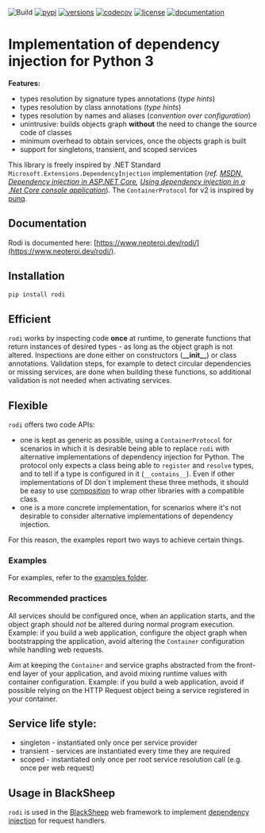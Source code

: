 ![Build](https://github.com/Neoteroi/rodi/workflows/Build/badge.svg)
[![pypi](https://img.shields.io/pypi/v/rodi.svg)](https://pypi.python.org/pypi/rodi)
[![versions](https://img.shields.io/pypi/pyversions/rodi.svg)](https://github.com/Neoteroi/rodi)
[![codecov](https://codecov.io/gh/Neoteroi/rodi/branch/main/graph/badge.svg?token=VzAnusWIZt)](https://codecov.io/gh/Neoteroi/rodi)
[![license](https://img.shields.io/github/license/Neoteroi/rodi.svg)](https://github.com/Neoteroi/rodi/blob/main/LICENSE)
[![documentation](https://img.shields.io/badge/📖-docs-purple)](https://www.neoteroi.dev/rodi/)

# Implementation of dependency injection for Python 3

**Features:**

* types resolution by signature types annotations (_type hints_)
* types resolution by class annotations (_type hints_)
* types resolution by names and aliases (_convention over configuration_)
* unintrusive: builds objects graph **without** the need to change the
  source code of classes
* minimum overhead to obtain services, once the objects graph is built
* support for singletons, transient, and scoped services

This library is freely inspired by .NET Standard
`Microsoft.Extensions.DependencyInjection` implementation (_ref. [MSDN,
Dependency injection in ASP.NET
Core](https://docs.microsoft.com/en-us/aspnet/core/fundamentals/dependency-injection?view=aspnetcore-2.1),
[Using dependency injection in a .Net Core console
application](https://andrewlock.net/using-dependency-injection-in-a-net-core-console-application/)_).
The `ContainerProtocol` for v2 is inspired by [punq](https://github.com/bobthemighty/punq).

## Documentation

Rodi is documented here: [https://www.neoteroi.dev/rodi/](https://www.neoteroi.dev/rodi/).

## Installation

```bash
pip install rodi
```

## Efficient

`rodi` works by inspecting code **once** at runtime, to generate
functions that return instances of desired types - as long as the object graph
is not altered. Inspections are done either on constructors
(__&#95;&#95;init&#95;&#95;__) or class annotations. Validation steps, for
example to detect circular dependencies or missing services, are done when
building these functions, so additional validation is not needed when
activating services.

## Flexible

`rodi` offers two code APIs:

- one is kept as generic as possible, using a `ContainerProtocol` for scenarios
  in which it is desirable being able to replace `rodi` with alternative
  implementations of dependency injection for Python. The protocol only expects
  a class being able to `register` and `resolve` types, and to tell if a type
  is configured in it (`__contains__`). Even if other implementations of DI
  don´t implement these three methods, it should be easy to use
  [composition](https://en.wikipedia.org/wiki/Composition_over_inheritance) to
  wrap other libraries with a compatible class.
- one is a more concrete implementation, for scenarios where it's not desirable
  to consider alternative implementations of dependency injection.

For this reason, the examples report two ways to achieve certain things.

### Examples

For examples, refer to the [examples folder](./examples).

### Recommended practices

All services should be configured once, when an application starts, and the
object graph should *not* be altered during normal program execution.
Example: if you build a web application, configure the object graph when
bootstrapping the application, avoid altering the `Container` configuration
while handling web requests.

Aim at keeping the `Container` and service graphs abstracted from the front-end
layer of your application, and avoid mixing runtime values with container
configuration. Example: if you build a web application, avoid if possible
relying on the HTTP Request object being a service registered in your container.

## Service life style:

* singleton - instantiated only once per service provider
* transient - services are instantiated every time they are required
* scoped - instantiated only once per root service resolution call
  (e.g. once per web request)

## Usage in BlackSheep

`rodi` is used in the [BlackSheep](https://www.neoteroi.dev/blacksheep/)
web framework to implement [dependency injection](https://www.neoteroi.dev/blacksheep/dependency-injection/) for
request handlers.
